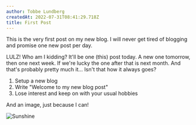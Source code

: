 ```yaml
---
author: Tobbe Lundberg
createdAt: 2022-07-31T08:41:29.718Z
title: First Post
---
```


This is the very first post on my new blog. I will never get tired of blogging and promise one new post per day.

LULZ! Who am I kidding? It'll be one (this) post today. A new one tomorrow, then one next week. If we're lucky the one after that is next month. And that's probably pretty much it... Isn't that how it always goes?

1. Setup a new blog
2. Write "Welcome to my new blog post"
3. Lose interest and keep on with your usual hobbies

And an image, just because I can!

![Sunshine](https://cdn.pixabay.com/photo/2012/05/04/10/17/sun-47083_1280.png "The sun is shining")
